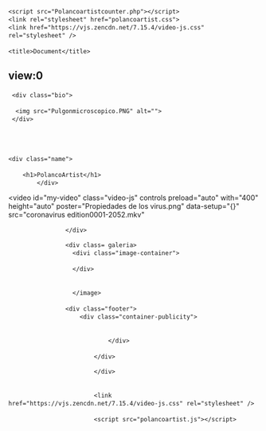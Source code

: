 <!DOCTYPE html>
<html lang="en">
<head>
    <meta charset="UTF-8">
    <meta http-equiv="X-UA-Compatible" content="IE=edge">
    <meta name="viewport" content="width=device-width, initial-scale=1.0">
    <script src="polancoartist.js"></script>
   
    <script src="Polancoartistcounter.php"></script>
    <link rel="stylesheet" href="polancoartist.css">
    <link href="https://vjs.zencdn.net/7.15.4/video-js.css" rel="stylesheet" />

    <title>Document</title>
</head>
<body >
<!--este es tu contador-->
  <h2 id="cont1">view:0</h2>

<!--aqui empieza tu pagina-->
  <div class="border">


    
     
     <div class="bio">

      <img src="Pulgonmicroscopico.PNG" alt="">
     </div>
    
   
           

    <div class="name">  
      
        <h1>PolancoArtist</h1>
            </div>
           

<!--Galeria de videos va aqui-->
           


<div class="galeria">   
                
 
<video id="my-video"
class="video-js"
controls
preload="auto"
with="400"
height="auto"
poster="Propiedades de los virus.png"
data-setup="{}"
src="coronavirus edition0001-2052.mkv"

></video>

<source src="coronavirus edition0001-2052.mkv" type="video/mkb" />





                    </div>
<!--galeria de foto-->

                    <div class= galeria>
                      <divi class="image-container">

                      </div>
                    
                    
                      </image>

                    <div class="footer">   
                        <div class="container-publicity">   
                          
                                
                                </div>
                            
                            </div>






  </image>
</div>




                            </div>


                            <link href="https://vjs.zencdn.net/7.15.4/video-js.css" rel="stylesheet" />

                            <script src="polancoartist.js"></script>
</body>
</html>
